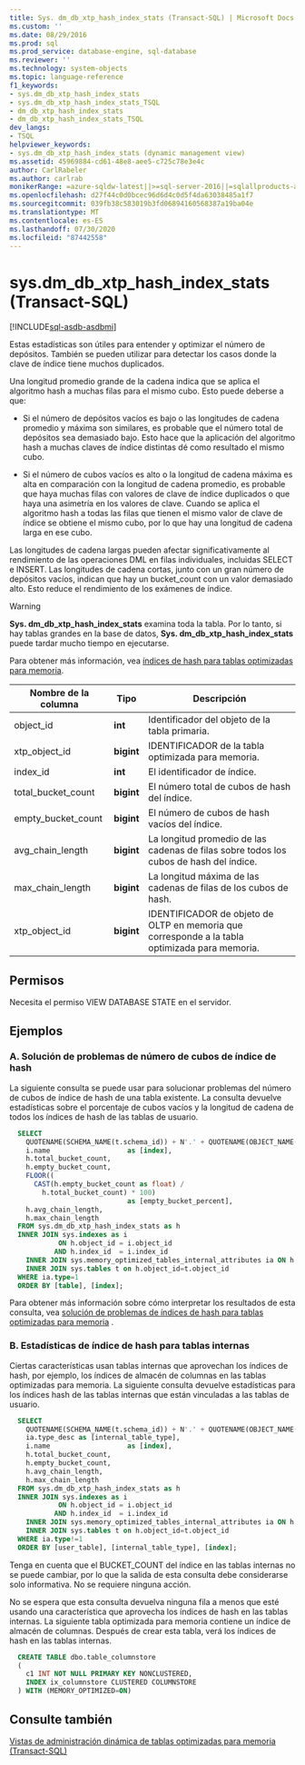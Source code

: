 ```yaml
---
title: Sys. dm_db_xtp_hash_index_stats (Transact-SQL) | Microsoft Docs
ms.custom: ''
ms.date: 08/29/2016
ms.prod: sql
ms.prod_service: database-engine, sql-database
ms.reviewer: ''
ms.technology: system-objects
ms.topic: language-reference
f1_keywords:
- sys.dm_db_xtp_hash_index_stats
- sys.dm_db_xtp_hash_index_stats_TSQL
- dm_db_xtp_hash_index_stats
- dm_db_xtp_hash_index_stats_TSQL
dev_langs:
- TSQL
helpviewer_keywords:
- sys.dm_db_xtp_hash_index_stats (dynamic management view)
ms.assetid: 45969884-cd61-48e8-aee5-c725c78e3e4c
author: CarlRabeler
ms.author: carlrab
monikerRange: =azure-sqldw-latest||>=sql-server-2016||=sqlallproducts-allversions||>=sql-server-linux-2017||=azuresqldb-mi-current
ms.openlocfilehash: d27f44c0d0bcec96d6d4c0d5f4da63038485a1f7
ms.sourcegitcommit: 039fb38c583019b3fd06894160568387a19ba04e
ms.translationtype: MT
ms.contentlocale: es-ES
ms.lasthandoff: 07/30/2020
ms.locfileid: "87442558"
---
```

# <a name="sysdm_db_xtp_hash_index_stats-transact-sql"></a>sys.dm_db_xtp_hash_index_stats (Transact-SQL)
[!INCLUDE[sql-asdb-asdbmi](../../includes/applies-to-version/sql-asdb-asdbmi.md)]

  Estas estadísticas son útiles para entender y optimizar el número de depósitos. También se pueden utilizar para detectar los casos donde la clave de índice tiene muchos duplicados.  
  
 Una longitud promedio grande de la cadena indica que se aplica el algoritmo hash a muchas filas para el mismo cubo. Esto puede deberse a que:  
  
-   Si el número de depósitos vacíos es bajo o las longitudes de cadena promedio y máxima son similares, es probable que el número total de depósitos sea demasiado bajo. Esto hace que la aplicación del algoritmo hash a muchas claves de índice distintas dé como resultado el mismo cubo.  
  
-   Si el número de cubos vacíos es alto o la longitud de cadena máxima es alta en comparación con la longitud de cadena promedio, es probable que haya muchas filas con valores de clave de índice duplicados o que haya una asimetría en los valores de clave. Cuando se aplica el algoritmo hash a todas las filas que tienen el mismo valor de clave de índice se obtiene el mismo cubo, por lo que hay una longitud de cadena larga en ese cubo.  
  
Las longitudes de cadena largas pueden afectar significativamente al rendimiento de las operaciones DML en filas individuales, incluidas SELECT e INSERT. Las longitudes de cadena cortas, junto con un gran número de depósitos vacíos, indican que hay un bucket_count con un valor demasiado alto. Esto reduce el rendimiento de los exámenes de índice.  
  
> [!WARNING]
> **Sys. dm_db_xtp_hash_index_stats** examina toda la tabla. Por lo tanto, si hay tablas grandes en la base de datos, **Sys. dm_db_xtp_hash_index_stats** puede tardar mucho tiempo en ejecutarse.  
  
Para obtener más información, vea [índices de hash para tablas optimizadas para memoria](../../relational-databases/sql-server-index-design-guide.md#hash_index).  
  
|Nombre de la columna|Tipo|Descripción|  
|-----------------|----------|-----------------|  
|object_id|**int**|Identificador del objeto de la tabla primaria.|  
|xtp_object_id|**bigint**|IDENTIFICADOR de la tabla optimizada para memoria.|  
|index_id|**int**|El identificador de índice.|  
|total_bucket_count|**bigint**|El número total de cubos de hash del índice.|  
|empty_bucket_count|**bigint**|El número de cubos de hash vacíos del índice.|  
|avg_chain_length|**bigint**|La longitud promedio de las cadenas de filas sobre todos los cubos de hash del índice.|  
|max_chain_length|**bigint**|La longitud máxima de las cadenas de filas de los cubos de hash.|  
|xtp_object_id|**bigint**|IDENTIFICADOR de objeto de OLTP en memoria que corresponde a la tabla optimizada para memoria.|  
  
## <a name="permissions"></a>Permisos  
 Necesita el permiso VIEW DATABASE STATE en el servidor.  

## <a name="examples"></a>Ejemplos  
  
### <a name="a-troubleshooting-hash-index-bucket-count"></a>A. Solución de problemas de número de cubos de índice de hash

La siguiente consulta se puede usar para solucionar problemas del número de cubos de índice de hash de una tabla existente. La consulta devuelve estadísticas sobre el porcentaje de cubos vacíos y la longitud de cadena de todos los índices de hash de las tablas de usuario.

```sql
  SELECT  
    QUOTENAME(SCHEMA_NAME(t.schema_id)) + N'.' + QUOTENAME(OBJECT_NAME(h.object_id)) as [table],   
    i.name                   as [index],   
    h.total_bucket_count,  
    h.empty_bucket_count,  
    FLOOR((  
      CAST(h.empty_bucket_count as float) /  
        h.total_bucket_count) * 100)  
                             as [empty_bucket_percent],  
    h.avg_chain_length,   
    h.max_chain_length  
  FROM sys.dm_db_xtp_hash_index_stats as h   
  INNER JOIN sys.indexes as i  
            ON h.object_id = i.object_id  
           AND h.index_id  = i.index_id  
    INNER JOIN sys.memory_optimized_tables_internal_attributes ia ON h.xtp_object_id=ia.xtp_object_id
    INNER JOIN sys.tables t on h.object_id=t.object_id
  WHERE ia.type=1
  ORDER BY [table], [index];  
``` 

Para obtener más información sobre cómo interpretar los resultados de esta consulta, vea [solución de problemas de índices de hash para tablas optimizadas para memoria](../../relational-databases/in-memory-oltp/hash-indexes-for-memory-optimized-tables.md) .  

### <a name="b-hash-index-statistics-for-internal-tables"></a>B. Estadísticas de índice de hash para tablas internas

Ciertas características usan tablas internas que aprovechan los índices de hash, por ejemplo, los índices de almacén de columnas en las tablas optimizadas para memoria. La siguiente consulta devuelve estadísticas para los índices hash de las tablas internas que están vinculadas a las tablas de usuario.

```sql
  SELECT  
    QUOTENAME(SCHEMA_NAME(t.schema_id)) + N'.' + QUOTENAME(OBJECT_NAME(h.object_id)) as [user_table],
    ia.type_desc as [internal_table_type],
    i.name                   as [index],   
    h.total_bucket_count,  
    h.empty_bucket_count,  
    h.avg_chain_length,   
    h.max_chain_length  
  FROM sys.dm_db_xtp_hash_index_stats as h   
  INNER JOIN sys.indexes as i  
            ON h.object_id = i.object_id  
           AND h.index_id  = i.index_id  
    INNER JOIN sys.memory_optimized_tables_internal_attributes ia ON h.xtp_object_id=ia.xtp_object_id
    INNER JOIN sys.tables t on h.object_id=t.object_id
  WHERE ia.type!=1
  ORDER BY [user_table], [internal_table_type], [index]; 
```

Tenga en cuenta que el BUCKET_COUNT del índice en las tablas internas no se puede cambiar, por lo que la salida de esta consulta debe considerarse solo informativa. No se requiere ninguna acción.  

No se espera que esta consulta devuelva ninguna fila a menos que esté usando una característica que aprovecha los índices de hash en las tablas internas. La siguiente tabla optimizada para memoria contiene un índice de almacén de columnas. Después de crear esta tabla, verá los índices de hash en las tablas internas.

```sql
  CREATE TABLE dbo.table_columnstore
  (
    c1 INT NOT NULL PRIMARY KEY NONCLUSTERED,
    INDEX ix_columnstore CLUSTERED COLUMNSTORE
  ) WITH (MEMORY_OPTIMIZED=ON)
```

## <a name="see-also"></a>Consulte también  
 [Vistas de administración dinámica de tablas optimizadas para memoria &#40;Transact-SQL&#41;](../../relational-databases/system-dynamic-management-views/memory-optimized-table-dynamic-management-views-transact-sql.md)  
  
  
